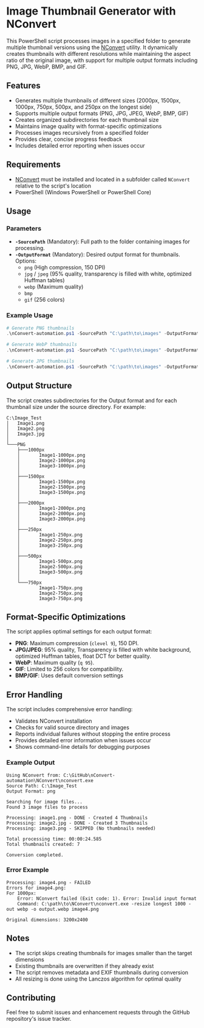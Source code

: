 # Image Thumbnail Generator with NConvert

This PowerShell script processes images in a specified folder to generate multiple thumbnail versions using the [NConvert](https://www.xnview.com/en/nconvert/) utility. It dynamically creates thumbnails with different resolutions while maintaining the aspect ratio of the original image, with support for multiple output formats including PNG, JPG, WebP, BMP, and GIF.

## Features
- Generates multiple thumbnails of different sizes (2000px, 1500px, 1000px, 750px, 500px, and 250px on the longest side)
- Supports multiple output formats (PNG, JPG, JPEG, WebP, BMP, GIF)
- Creates organized subdirectories for each thumbnail size
- Maintains image quality with format-specific optimizations
- Processes images recursively from a specified folder
- Provides clear, concise progress feedback
- Includes detailed error reporting when issues occur

## Requirements
- [NConvert](https://www.xnview.com/en/nconvert/) must be installed and located in a subfolder called `NConvert` relative to the script's location
- PowerShell (Windows PowerShell or PowerShell Core)

## Usage

### Parameters
- **`-SourcePath`** (Mandatory): Full path to the folder containing images for processing.
- **`-OutputFormat`** (Mandatory): Desired output format for thumbnails. Options:
  - `png` (High compression, 150 DPI)
  - `jpg` / `jpeg` (95% quality, transparency is filled with white, optimized Huffman tables)
  - `webp` (Maximum quality)
  - `bmp`
  - `gif` (256 colors)

### Example Usage

```powershell
# Generate PNG thumbnails
.\nConvert-automation.ps1 -SourcePath "C:\path\to\images" -OutputFormat "png"

# Generate WebP thumbnails
.\nConvert-automation.ps1 -SourcePath "C:\path\to\images" -OutputFormat "webp"

# Generate JPG thumbnails
.\nConvert-automation.ps1 -SourcePath "C:\path\to\images" -OutputFormat "jpg"
```

## Output Structure

The script creates subdirectories for the Output format and for each thumbnail size under the source directory. For example:
```
C:\Image_Test
│   Image1.png
│   Image2.png
│   Image3.jpg
│
└───PNG
    ├───1000px
    │       Image1-1000px.png
    │       Image2-1000px.png
    │       Image3-1000px.png
    │
    ├───1500px
    │       Image1-1500px.png
    │       Image2-1500px.png
    │       Image3-1500px.png
    │
    ├───2000px
    │       Image1-2000px.png
    │       Image2-2000px.png
    │       Image3-2000px.png
    │
    ├───250px
    │       Image1-250px.png
    │       Image2-250px.png
    │       Image3-250px.png
    │
    ├───500px
    │       Image1-500px.png
    │       Image2-500px.png
    │       Image3-500px.png
    │
    └───750px
            Image1-750px.png
            Image2-750px.png
            Image3-750px.png
```

## Format-Specific Optimizations

The script applies optimal settings for each output format:
- **PNG**: Maximum compression (`clevel 9`), 150 DPI.
- **JPG/JPEG**: 95% quality, Transparency is filled with white background, optimized Huffman tables, float DCT for better quality.
- **WebP**: Maximum quality (`q 95`).
- **GIF**: Limited to 256 colors for compatibility.
- **BMP/GIF**: Uses default conversion settings

## Error Handling

The script includes comprehensive error handling:
- Validates NConvert installation
- Checks for valid source directory and images
- Reports individual failures without stopping the entire process
- Provides detailed error information when issues occur
- Shows command-line details for debugging purposes

### Example Output

```
Using NConvert from: C:\GitHub\nConvert-automation\NConvert\nconvert.exe
Source Path: C:\Image_Test
Output Format: png

Searching for image files...
Found 3 image files to process

Processing: image1.png - DONE - Created 4 Thumbnails
Processing: image2.jpg - DONE - Created 3 Thumbnails
Processing: image3.png - SKIPPED (No thumbnails needed)

Total processing time: 00:00:24.585
Total thumbnails created: 7

Conversion completed.
```

### Error Example

```
Processing: image4.png - FAILED
Errors for image4.png:
For 1000px:
    Error: NConvert failed (Exit code: 1). Error: Invalid input format
    Command: C:\path\to\NConvert\nconvert.exe -resize longest 1000 -out webp -o output.webp image4.png

Original dimensions: 3200x2400
```

## Notes
- The script skips creating thumbnails for images smaller than the target dimensions
- Existing thumbnails are overwritten if they already exist
- The script removes metadata and EXIF thumbnails during conversion
- All resizing is done using the Lanczos algorithm for optimal quality

## Contributing
Feel free to submit issues and enhancement requests through the GitHub repository's issue tracker.